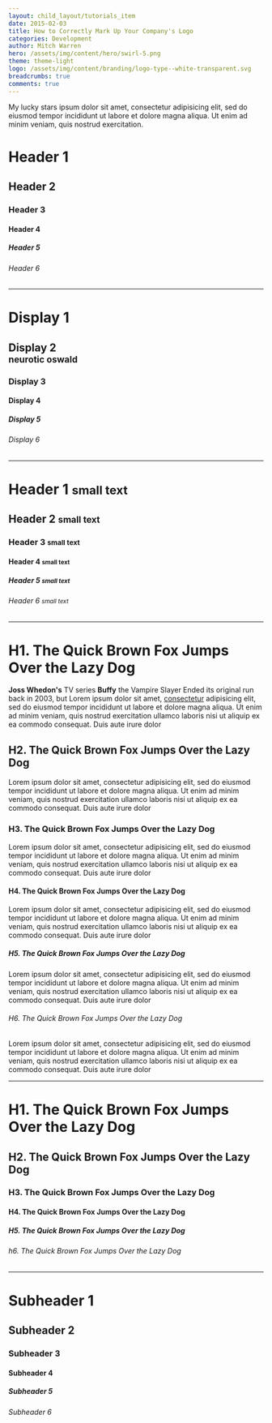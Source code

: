 ```yaml
---
layout: child_layout/tutorials_item
date: 2015-02-03
title: How to Correctly Mark Up Your Company's Logo
categories: Development
author: Mitch Warren
hero: /assets/img/content/hero/swirl-5.png
theme: theme-light
logo: /assets/img/content/branding/logo-type--white-transparent.svg
breadcrumbs: true
comments: true
---
```


<p class="lead dropcap">My lucky stars ipsum dolor sit amet, consectetur adipisicing elit, sed do eiusmod
tempor incididunt ut labore et dolore magna aliqua. Ut enim ad minim veniam,
quis nostrud exercitation.</p>

# Header 1

## Header 2

### Header 3

#### Header 4

##### Header 5

###### Header 6

---

<h1 class="display-1">Display 1</h1>
<h2 class="display-2">Display 2 <br><small>neurotic oswald</small></h2>
<h3 class="display-3">Display 3</h3>
<h4 class="display-4">Display 4</h4>
<h5 class="display-5">Display 5</h5>
<h6 class="display-6">Display 6</h6>

---

<h1>Header 1 <small>small text</small></h1>
<h2>Header 2 <small>small text</small></h2>
<h3>Header 3 <small>small text</small></h3>
<h4>Header 4 <small>small text</small></h4>
<h5>Header 5 <small>small text</small></h5>
<h6>Header 6 <small>small text</small></h6>

---

# H1. The Quick Brown Fox Jumps Over the Lazy Dog

<b>Joss Whedon's</b> TV series <strong>Buffy</strong> the Vampire Slayer Ended its original run back in 2003, but
Lorem ipsum dolor sit amet, [consectetur](#link) adipisicing elit, sed do eiusmod
tempor incididunt ut labore et dolore magna aliqua. Ut enim ad minim veniam,
quis nostrud exercitation ullamco laboris nisi ut aliquip ex ea commodo
consequat. Duis aute irure dolor

## H2. The Quick Brown Fox Jumps Over the Lazy Dog

Lorem ipsum dolor sit amet, consectetur adipisicing elit, sed do eiusmod
tempor incididunt ut labore et dolore magna aliqua. Ut enim ad minim veniam,
quis nostrud exercitation ullamco laboris nisi ut aliquip ex ea commodo
consequat. Duis aute irure dolor

### H3. The Quick Brown Fox Jumps Over the Lazy Dog

Lorem ipsum dolor sit amet, consectetur adipisicing elit, sed do eiusmod
tempor incididunt ut labore et dolore magna aliqua. Ut enim ad minim veniam,
quis nostrud exercitation ullamco laboris nisi ut aliquip ex ea commodo
consequat. Duis aute irure dolor

#### H4. The Quick Brown Fox Jumps Over the Lazy Dog

Lorem ipsum dolor sit amet, consectetur adipisicing elit, sed do eiusmod
tempor incididunt ut labore et dolore magna aliqua. Ut enim ad minim veniam,
quis nostrud exercitation ullamco laboris nisi ut aliquip ex ea commodo
consequat. Duis aute irure dolor

##### H5. The Quick Brown Fox Jumps Over the Lazy Dog

Lorem ipsum dolor sit amet, consectetur adipisicing elit, sed do eiusmod
tempor incididunt ut labore et dolore magna aliqua. Ut enim ad minim veniam,
quis nostrud exercitation ullamco laboris nisi ut aliquip ex ea commodo
consequat. Duis aute irure dolor

###### H6. The Quick Brown Fox Jumps Over the Lazy Dog

Lorem ipsum dolor sit amet, consectetur adipisicing elit, sed do eiusmod
tempor incididunt ut labore et dolore magna aliqua. Ut enim ad minim veniam,
quis nostrud exercitation ullamco laboris nisi ut aliquip ex ea commodo
consequat. Duis aute irure dolor

---

# H1. The Quick Brown Fox Jumps Over the Lazy Dog

## H2. The Quick Brown Fox Jumps Over the Lazy Dog

### H3. The Quick Brown Fox Jumps Over the Lazy Dog

#### H4. The Quick Brown Fox Jumps Over the Lazy Dog

##### H5. The Quick Brown Fox Jumps Over the Lazy Dog

###### h6. The Quick Brown Fox Jumps Over the Lazy Dog

---

<h1 class="subheader">Subheader 1</h1>
<h2 class="subheader">Subheader 2</h2>
<h3 class="subheader">Subheader 3</h3>
<h4 class="subheader">Subheader 4</h4>
<h5 class="subheader">Subheader 5</h5>
<h6 class="subheader">Subheader 6</h6>
